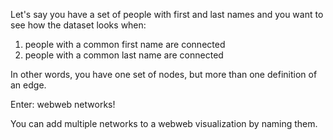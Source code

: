 Let's say you have a set of people with first and last names and you want to see how the dataset looks when:
1. people with a common first name are connected
2. people with a common last name are connected

In other words, you have one set of nodes, but more than one definition of an edge.

Enter: webweb networks!

You can add multiple networks to a webweb visualization by naming them.
